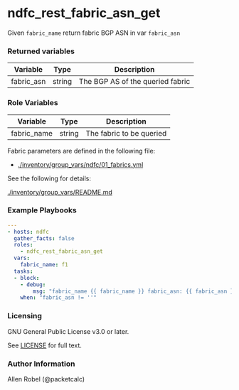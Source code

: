 # ndfc_rest_fabric_asn_get

Given ``fabric_name`` return fabric BGP ASN in var ``fabric_asn``

### Returned variables

Variable        | Type   | Description
----------------|--------|----------------------------------------
fabric_asn      | string | The BGP AS of the queried fabric

### Role Variables

Variable        | Type   | Description
----------------|--------|----------------------------------------
fabric_name     | string | The fabric to be queried

Fabric parameters are defined in the following file:

- [./inventory/group_vars/ndfc/01_fabrics.yml](/inventory/group_vars/ndfc/01_fabrics.yml)

See the following for details:

[./inventory/group_vars/README.md](/inventory/group_vars/README.md)

### Example Playbooks

```yaml
---
- hosts: ndfc
  gather_facts: false
  roles:
    - ndfc_rest_fabric_asn_get
  vars:
    fabric_name: f1
  tasks:
  - block:
    - debug:
        msg: "fabric_name {{ fabric_name }} fabric_asn: {{ fabric_asn }}"
    when: "fabric_asn != ''"
```

### Licensing

GNU General Public License v3.0 or later.

See [LICENSE](https://www.gnu.org/licenses/gpl-3.0.txt) for full text.

### Author Information

Allen Robel (@packetcalc)
